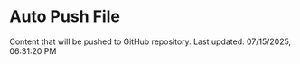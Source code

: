 # Auto Push File

Content that will be pushed to GitHub repository.
Last updated: 07/15/2025, 06:31:20 PM